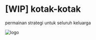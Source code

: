 # [WIP] kotak-kotak

permainan strategi untuk seluruh keluarga

![logo](https://github.com/RistekCSUI/kotak-kotak/blob/master/logo.png)
